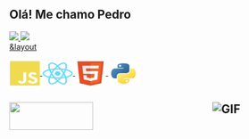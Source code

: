 ## Olá! Me chamo Pedro 
<div>
 <a href="https://github.com/kali1553">
 <img height="180em" src="https://github-readme-stats.vercel.app/api?username=kali1553&show_icons=true&theme=tokyonight&include_all_commits=true&count_private=true"/>
 <img height="180em" src=https://github-readme-stats.vercel.app/api/top-langs/?username=kali1553&theme=tokyonight&layoutcompact"/>
 <div>&layout
 
</div>
<div style="display: inline_block"><br>
  <img align="center" alt="Pedro-Js" height="45" width="55" src="https://raw.githubusercontent.com/devicons/devicon/master/icons/javascript/javascript-plain.svg">
  <img align="center" alt="Pedro-React" height="45" width="55" src="https://raw.githubusercontent.com/devicons/devicon/master/icons/react/react-original.svg">
  <img align="center" alt="Pedro-HTML" height="45" width="55" src="https://raw.githubusercontent.com/devicons/devicon/master/icons/html5/html5-original.svg">
  <img align="center" alt="Pedro-Python" height="45" width="55" src="https://raw.githubusercontent.com/devicons/devicon/master/icons/python/python-original.svg">
</div>

## <div>   <img align="right"  alt="GIF" height="120" width="140" src="https://cdn.discordapp.com/attachments/1036781234631757985/1099419949245677598/nyan-cat-1.gif"> </div>

<div> 
  <a href="https://www.linkedin.com/in/pedro-henrique-deliberal-de-araujo-709297200" target="_blank"><img height="50" width="150" src="https://img.shields.io/badge/-LinkedIn-%230077B5?style=for-the-badge&logo=linkedin&logoColor=white" target="_blank"></a>
</div>



 
